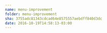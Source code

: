 ```yaml
---
name: menu-improvement
folder: menu-improvement
sha: 3755adc81343cdcad64e8575557aebdff840d3dc
date: 2016-10-19T14:58:13-03:00
---
```

